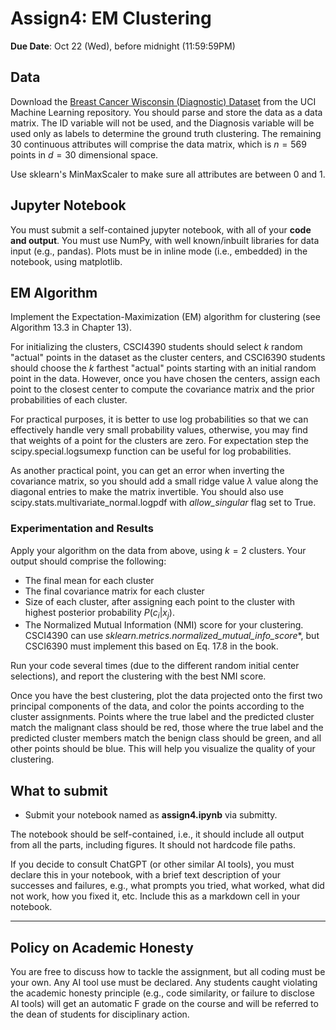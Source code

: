 <!--
.. title: CSCI4390-6390 Assign4
.. slug: dm_assign4
.. date: 2025-10-13 12:00:01 UTC-04:00
.. tags:
.. category:
.. link:
.. description:
.. has_math: True
.. type: text
-->

# Assign4: EM Clustering

**Due Date**: Oct 22 (Wed), before midnight (11:59:59PM)

## Data

Download the [Breast Cancer Wisconsin (Diagnostic)
Dataset](https://archive.ics.uci.edu/dataset/17/breast+cancer+wisconsin+diagnostic) from
the UCI Machine Learning repository. You should parse and store the data as a data matrix.
The ID variable will not be used, and the Diagnosis variable will be used only as labels
to determine the ground truth clustering. The remaining 30 continuous attributes will comprise the data matrix, which
is $n=569$ points in $d=30$ dimensional space.

Use sklearn's MinMaxScaler to make sure all attributes are between 0 and 1.


## Jupyter Notebook

You must submit a self-contained jupyter notebook, with all of your **code and output**.
You must use NumPy, with well known/inbuilt libraries for data input (e.g., pandas). Plots
must be in inline mode (i.e., embedded) in the notebook, using matplotlib.

## EM Algorithm

Implement the Expectation-Maximization (EM) algorithm for clustering
(see Algorithm 13.3 in Chapter 13).

For initializing the clusters, CSCI4390 students should select $k$ random "actual" points in the dataset 
as the cluster centers, and CSCI6390 students should choose the $k$ farthest "actual" points starting with an initial random point in the data. However, once you have chosen the centers, assign each point to the
closest center to compute the covariance matrix and the prior probabilities
of each cluster.

For practical purposes, it is better to use log probabilities so that we can
effectively handle very small probability values,
otherwise, you may find that
weights of a point for the clusters are zero. For
expectation step the scipy.special.logsumexp function can be useful for log probabilities.

As another practical point, you can get an error when inverting the covariance
matrix, so you should add a small ridge value $\lambda$ value along the
diagonal entries to make the matrix invertible. 
You should also use scipy.stats.multivariate_normal.logpdf with *allow_singular* flag set to True.


### Experimentation and Results

Apply your algorithm on the data from above, using $k=2$ clusters.
Your output should comprise the following:

* The final mean for each cluster
* The final covariance matrix for each cluster
* Size of each cluster, after assigning  each point to the cluster with highest posterior probability $P(c_i | x_j)$.
* The Normalized Mutual Information (NMI) score for your clustering.
    CSCI4390 can use *sklearn.metrics.normalized_mutual_info_score**, but
    CSCI6390 must implement this based on Eq. 17.8 in the book.

Run your code several times (due to the different random initial center
selections),  and report the clustering with the best NMI score. 

Once you have the best clustering, plot the data projected onto the first two principal
components of the data, and color the points according to the cluster assignments. Points
where the true label and the predicted cluster match the malignant class should be red,
those where the true label and the predicted cluster members match the benign class should
be green, and all other points should be blue. This will help you visualize the quality of
your clustering. 



## What to submit

* Submit your notebook named as **assign4.ipynb** via submitty.

The notebook
should be self-contained, i.e., it should include all output from all the
parts, including figures. It should not hardcode file paths.


If you decide to consult ChatGPT (or other similar AI tools), you must
declare this in your notebook, with a brief text description of your
successes and failures, e.g., what prompts you tried, what worked, what did
not work, how you fixed it, etc. Include this as a markdown cell in your
notebook.


---

## Policy on Academic Honesty

You are free to discuss how to tackle the assignment, but all coding must be
your own. Any AI tool use must be declared. Any students caught violating
the academic honesty principle (e.g., code similarity, or failure to
disclose AI tools) will get an automatic F grade on the course and will be
referred to the dean of students for disciplinary action.
